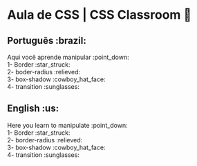 # Aula de CSS | CSS Classroom :open_file_folder:
<h2>Português :brazil:</h2>
Aqui você aprende manipular :point_down: <br> 1- Border :star_struck: <br> 2- boder-radius :relieved: <br> 3- box-shadow 	:cowboy_hat_face: <br> 4- transition 	:sunglasses: <br>

<h2>English :us:</h2>
Here you learn to manipulate :point_down: <br> 1- Border :star_struck: <br> 2- border-radius :relieved: <br> 3- box-shadow :cowboy_hat_face: <br> 4- transition :sunglasses:










